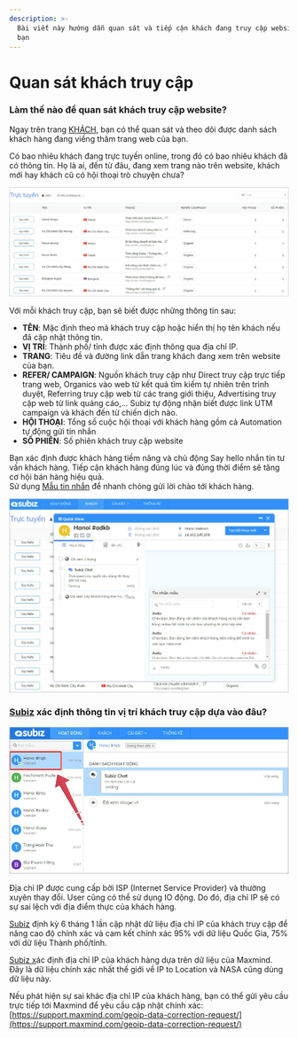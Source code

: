 ```yaml
---
description: >-
  Bài viết này hướng dẫn quan sát và tiếp cận khách đang truy cập website của
  bạn
---
```


# Quan sát khách truy cập

### Làm thế nào để quan sát khách truy cập website?

Ngay trên trang [KHÁCH](https://app.subiz.com/visitors), bạn có thể quan sát và theo dõi được danh sách khách hàng đang viếng thăm trang web của bạn. 

Có bao nhiêu khách đang trực tuyến online, trong đó có bao nhiêu khách đã có thông tin. Họ là ai, đến từ đâu, đang xem trang nào trên website, khách mới hay khách cũ có hội thoại trò chuyện chưa?

![Quan s&#xE1;ch kh&#xE1;ch truy c&#x1EAD;p website](../../.gitbook/assets/live-1-copy.jpg)

Với mỗi khách truy cập, bạn sẽ biết được những thông tin sau:

* **TÊN**: Mặc định theo mã khách truy cập hoặc hiển thị họ tên khách nếu đã cập nhật thông tin.
* **VỊ TRÍ**:  Thành phố/ tỉnh được xác định thông qua địa chỉ IP.
* **TRANG**: Tiêu đề và đường link dẫn trang khách đang xem trên website của bạn.
* **REFER/ CAMPAIGN**: Nguồn khách truy cập như Direct truy cập trực tiếp trang web, Organics vào web từ kết quả tìm kiếm tự nhiên trên trình duyệt, Referring truy cập web từ các trang giới thiệu, Advertising truy cập web từ link quảng cáo,... Subiz tự động nhận biết được link UTM campaign và khách đến từ chiến dịch nào.
* **HỘI THOẠI**: Tổng số cuộc hội thoại với khách hàng gồm cả Automation tự động gửi tin nhắn 
* **SỐ PHIÊN**: Số phiên khách truy cập website

Bạn xác định được khách hàng tiềm năng và chủ động Say hello nhắn tin tư vấn khách hàng. Tiếp cận khách hàng đúng lúc và đúng thời điểm sẽ tăng cơ hội bán hàng hiệu quả.   
Sử dụng [Mẫu tin nhắn](https://help.subiz.com/bat-dau-voi-subiz/lam-viec-tren-subiz/mau-tin-nhan) để nhanh chóng gửi lời chào tới khách hàng.

![Say hello kh&#xE1;ch h&#xE0;ng ti&#x1EC1;m n&#x103;ng](../../.gitbook/assets/hello-1-copy.jpg)

### [Subiz](https://subiz.com/vi/) xác định thông tin vị trí khách truy cập dựa vào đâu?

![Hi&#x1EC3;n th&#x1ECB; v&#x1ECB; tr&#xED; &#x111;&#x1ECB;a l&#xFD; c&#x1EE7;a kh&#xE1;ch h&#xE0;ng ](../../.gitbook/assets/ip-khach.jpg)

Địa chỉ IP được cung cấp bởi ISP \(Internet Service Provider\) và thường xuyên thay đổi. User cũng có thể sử dụng  IO động. Do đó, địa chỉ IP sẽ có sự sai lệch với địa điểm thực của khách hàng.

[Subiz](https://subiz.com/vi/) định kỳ 6 tháng 1 lần cập nhật dữ liệu địa chỉ IP của khách truy cập để nâng cao độ chính xác và cam kết chính xác 95% với dữ liệu Quốc Gia, 75% với dữ liệu Thành phố/tỉnh.

[Subiz x](https://subiz.com/vi/)ác định địa chỉ IP của khách hàng dựa trên dữ liệu của Maxmind. Đây là dữ liệu chính xác nhất thế giới về IP to Location và NASA cũng dùng dữ liệu này.

Nếu phát hiện sự sai khác địa chỉ IP của khách hàng, bạn có thể gửi yêu cầu trực tiếp tới Maxmind để yêu cầu cập nhật chính xác: [https://support.maxmind.com/geoip-data-correction-request/](https://support.maxmind.com/geoip-data-correction-request/)

